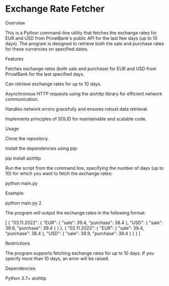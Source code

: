 # Exchange Rate Fetcher

Overview

This is a Python command-line utility that fetches the exchange rates for EUR and USD from PrivatBank's public API for the last few days (up to 10 days). The program is designed to retrieve both the sale and purchase rates for these currencies on specified dates.

Features

Fetches exchange rates (both sale and purchase) for EUR and USD from PrivatBank for the last specified days.

Can retrieve exchange rates for up to 10 days.

Asynchronous HTTP requests using the aiohttp library for efficient network communication.

Handles network errors gracefully and ensures robust data retrieval.

Implements principles of SOLID for maintainable and scalable code.

Usage

Clone the repository.

Install the dependencies using pip:

pip install aiohttp

Run the script from the command line, specifying the number of days (up to 10) for which you want to fetch the exchange rates:

python main.py <days>

Example:

python main.py 2

The program will output the exchange rates in the following format:

[
  {
    "03.11.2022": {
      "EUR": {
        "sale": 39.4,
        "purchase": 38.4
      },
      "USD": {
        "sale": 39.9,
        "purchase": 39.4
      }
    }
  },
  {
    "02.11.2022": {
      "EUR": {
        "sale": 39.4,
        "purchase": 38.4
      },
      "USD": {
        "sale": 39.9,
        "purchase": 39.4
      }
    }
  }
]

Restrictions

The program supports fetching exchange rates for up to 10 days. If you specify more than 10 days, an error will be raised.

Dependencies

Python 3.7+
aiohttp
